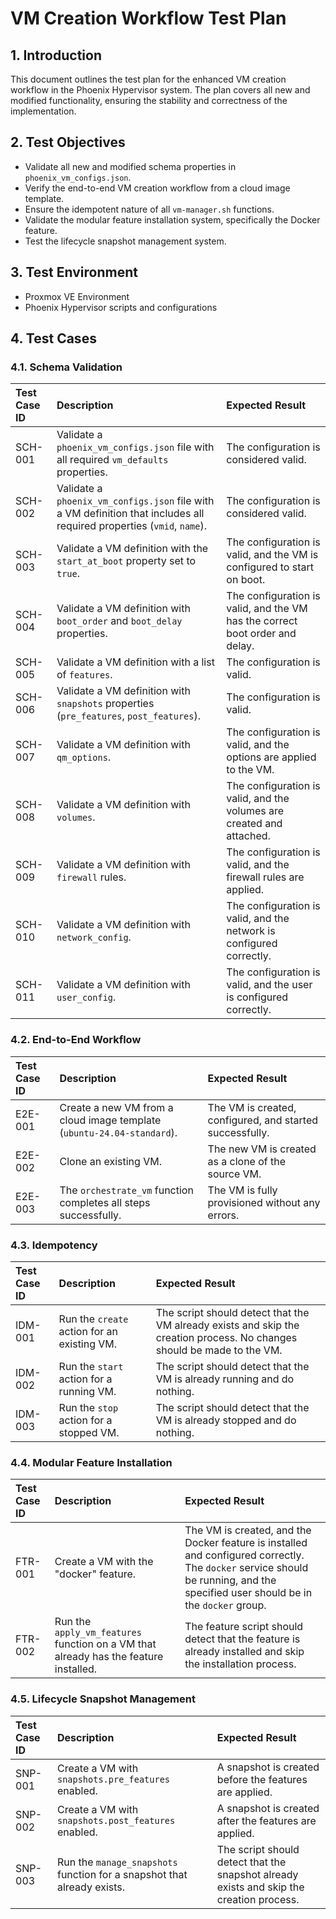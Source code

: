# VM Creation Workflow Test Plan

## 1. Introduction

This document outlines the test plan for the enhanced VM creation workflow in the Phoenix Hypervisor system. The plan covers all new and modified functionality, ensuring the stability and correctness of the implementation.

## 2. Test Objectives

*   Validate all new and modified schema properties in `phoenix_vm_configs.json`.
*   Verify the end-to-end VM creation workflow from a cloud image template.
*   Ensure the idempotent nature of all `vm-manager.sh` functions.
*   Validate the modular feature installation system, specifically the Docker feature.
*   Test the lifecycle snapshot management system.

## 3. Test Environment

*   Proxmox VE Environment
*   Phoenix Hypervisor scripts and configurations

## 4. Test Cases

### 4.1. Schema Validation

| Test Case ID | Description | Expected Result |
| :--- | :--- | :--- |
| SCH-001 | Validate a `phoenix_vm_configs.json` file with all required `vm_defaults` properties. | The configuration is considered valid. |
| SCH-002 | Validate a `phoenix_vm_configs.json` file with a VM definition that includes all required properties (`vmid`, `name`). | The configuration is considered valid. |
| SCH-003 | Validate a VM definition with the `start_at_boot` property set to `true`. | The configuration is valid, and the VM is configured to start on boot. |
| SCH-004 | Validate a VM definition with `boot_order` and `boot_delay` properties. | The configuration is valid, and the VM has the correct boot order and delay. |
| SCH-005 | Validate a VM definition with a list of `features`. | The configuration is valid. |
| SCH-006 | Validate a VM definition with `snapshots` properties (`pre_features`, `post_features`). | The configuration is valid. |
| SCH-007 | Validate a VM definition with `qm_options`. | The configuration is valid, and the options are applied to the VM. |
| SCH-008 | Validate a VM definition with `volumes`. | The configuration is valid, and the volumes are created and attached. |
| SCH-009 | Validate a VM definition with `firewall` rules. | The configuration is valid, and the firewall rules are applied. |
| SCH-010 | Validate a VM definition with `network_config`. | The configuration is valid, and the network is configured correctly. |
| SCH-011 | Validate a VM definition with `user_config`. | The configuration is valid, and the user is configured correctly. |

### 4.2. End-to-End Workflow

| Test Case ID | Description | Expected Result |
| :--- | :--- | :--- |
| E2E-001 | Create a new VM from a cloud image template (`ubuntu-24.04-standard`). | The VM is created, configured, and started successfully. |
| E2E-002 | Clone an existing VM. | The new VM is created as a clone of the source VM. |
| E2E-003 | The `orchestrate_vm` function completes all steps successfully. | The VM is fully provisioned without any errors. |

### 4.3. Idempotency

| Test Case ID | Description | Expected Result |
| :--- | :--- | :--- |
| IDM-001 | Run the `create` action for an existing VM. | The script should detect that the VM already exists and skip the creation process. No changes should be made to the VM. |
| IDM-002 | Run the `start` action for a running VM. | The script should detect that the VM is already running and do nothing. |
| IDM-003 | Run the `stop` action for a stopped VM. | The script should detect that the VM is already stopped and do nothing. |

### 4.4. Modular Feature Installation

| Test Case ID | Description | Expected Result |
| :--- | :--- | :--- |
| FTR-001 | Create a VM with the "docker" feature. | The VM is created, and the Docker feature is installed and configured correctly. The `docker` service should be running, and the specified user should be in the `docker` group. |
| FTR-002 | Run the `apply_vm_features` function on a VM that already has the feature installed. | The feature script should detect that the feature is already installed and skip the installation process. |

### 4.5. Lifecycle Snapshot Management

| Test Case ID | Description | Expected Result |
| :--- | :--- | :--- |
| SNP-001 | Create a VM with `snapshots.pre_features` enabled. | A snapshot is created before the features are applied. |
| SNP-002 | Create a VM with `snapshots.post_features` enabled. | A snapshot is created after the features are applied. |
| SNP-003 | Run the `manage_snapshots` function for a snapshot that already exists. | The script should detect that the snapshot already exists and skip the creation process. |
